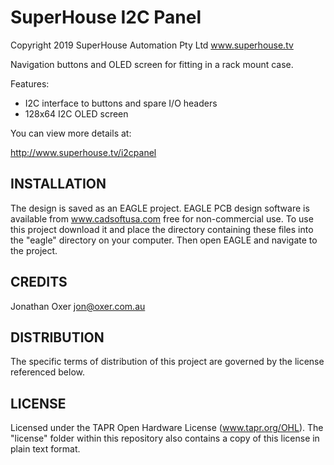 SuperHouse I2C Panel
====================
Copyright 2019 SuperHouse Automation Pty Ltd  www.superhouse.tv  

Navigation buttons and OLED screen for fitting in a rack mount case.

Features:

 * I2C interface to buttons and spare I/O headers
 * 128x64 I2C OLED screen

You can view more details at:

  http://www.superhouse.tv/i2cpanel


INSTALLATION
------------
The design is saved as an EAGLE project. EAGLE PCB design software is
available from www.cadsoftusa.com free for non-commercial use. To use
this project download it and place the directory containing these files
into the "eagle" directory on your computer. Then open EAGLE and
navigate to the project.


CREDITS
-------
Jonathan Oxer jon@oxer.com.au


DISTRIBUTION
------------
The specific terms of distribution of this project are governed by the
license referenced below.


LICENSE
-------
Licensed under the TAPR Open Hardware License (www.tapr.org/OHL).
The "license" folder within this repository also contains a copy of
this license in plain text format.
